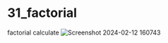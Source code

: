 # 31_factorial
 factorial calculate
![Screenshot 2024-02-12 160743](https://github.com/Jeel1312/31_factorial/assets/153166867/8ba5a0e1-c0d9-4243-b9b6-35a8a8c38448)
